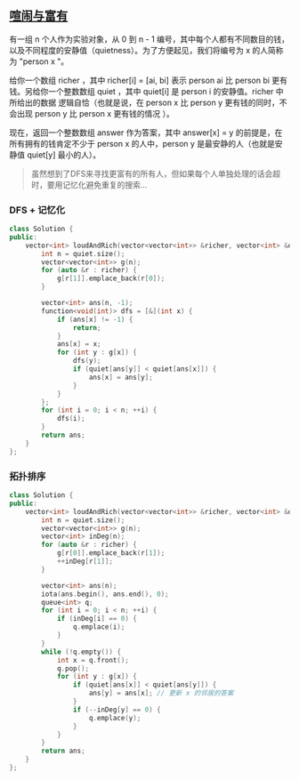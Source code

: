 ## [喧闹与富有](https://leetcode-cn.com/problems/loud-and-rich/)



有一组 n 个人作为实验对象，从 0 到 n - 1 编号，其中每个人都有不同数目的钱，以及不同程度的安静值（quietness）。为了方便起见，我们将编号为 x 的人简称为 "person x "。

给你一个数组 richer ，其中 richer[i] = [ai, bi] 表示 person ai 比 person bi 更有钱。另给你一个整数数组 quiet ，其中 quiet[i] 是 person i 的安静值。richer 中所给出的数据 逻辑自恰（也就是说，在 person x 比 person y 更有钱的同时，不会出现 person y 比 person x 更有钱的情况 ）。

现在，返回一个整数数组 answer 作为答案，其中 answer[x] = y 的前提是，在所有拥有的钱肯定不少于 person x 的人中，person y 是最安静的人（也就是安静值 quiet[y] 最小的人）。

> 虽然想到了DFS来寻找更富有的所有人，但如果每个人单独处理的话会超时，要用记忆化避免重复的搜索...

### DFS + 记忆化

```cpp
class Solution {
public:
    vector<int> loudAndRich(vector<vector<int>> &richer, vector<int> &quiet) {
        int n = quiet.size();
        vector<vector<int>> g(n);
        for (auto &r : richer) {
            g[r[1]].emplace_back(r[0]);
        }

        vector<int> ans(n, -1);
        function<void(int)> dfs = [&](int x) {
            if (ans[x] != -1) {
                return;
            }
            ans[x] = x;
            for (int y : g[x]) {
                dfs(y);
                if (quiet[ans[y]] < quiet[ans[x]]) {
                    ans[x] = ans[y];
                }
            }
        };
        for (int i = 0; i < n; ++i) {
            dfs(i);
        }
        return ans;
    }
};
```



### 拓扑排序

```cpp
class Solution {
public:
    vector<int> loudAndRich(vector<vector<int>> &richer, vector<int> &quiet) {
        int n = quiet.size();
        vector<vector<int>> g(n);
        vector<int> inDeg(n);
        for (auto &r : richer) {
            g[r[0]].emplace_back(r[1]);
            ++inDeg[r[1]];
        }

        vector<int> ans(n);
        iota(ans.begin(), ans.end(), 0);
        queue<int> q;
        for (int i = 0; i < n; ++i) {
            if (inDeg[i] == 0) {
                q.emplace(i);
            }
        }
        while (!q.empty()) {
            int x = q.front();
            q.pop();
            for (int y : g[x]) {
                if (quiet[ans[x]] < quiet[ans[y]]) {
                    ans[y] = ans[x]; // 更新 x 的邻居的答案
                }
                if (--inDeg[y] == 0) {
                    q.emplace(y);
                }
            }
        }
        return ans;
    }
};
```


